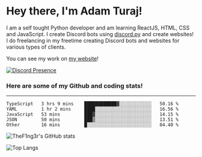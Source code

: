 # Hey there, I'm Adam Turaj!

I am a self tought Python developer and am learning ReactJS, HTML, CSS and JavaScript. I create Discord bots using [discord.py](https://github.com/Rapptz/discord.py) and create websites! I do freelancing in my freetime creating Discord bots and websites for various types of clients.

You can see my work on [my website](https://adamturaj.com)!

[![Discord Presence](https://lanyard.cnrad.dev/api/374147012599218176)](https://discord.com/users/374147012599218176)

### Here are some of my Github and coding stats!

---

<!--START_SECTION:waka-->

```text
TypeScript   3 hrs 9 mins    ████████████▓░░░░░░░░░░░░   50.16 %
YAML         1 hr 2 mins     ████░░░░░░░░░░░░░░░░░░░░░   16.56 %
JavaScript   53 mins         ███▓░░░░░░░░░░░░░░░░░░░░░   14.15 %
JSON         50 mins         ███▒░░░░░░░░░░░░░░░░░░░░░   13.51 %
Other        16 mins         █░░░░░░░░░░░░░░░░░░░░░░░░   04.40 %
```

<!--END_SECTION:waka-->

![TheF1ng3r's GitHub stats](https://github-readme-stats.vercel.app/api?username=thef1ng3r&count_private=true&theme=dark)

![Top Langs](https://github-readme-stats.vercel.app/api/top-langs/?username=thef1ng3r&layout=compact&count_private=true&theme=dark)

